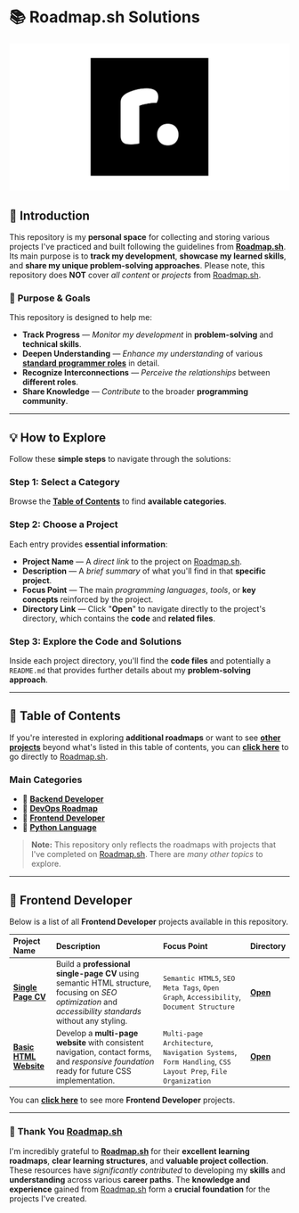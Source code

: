 # 📚 **Roadmap.sh Solutions**

[![Roadmap.sh Logo](./image/roadmapsh-logo.png)](https://roadmap.sh/)

## 📗 **Introduction**

This repository is my **personal space** for collecting and storing various projects I've practiced and built following the guidelines from [**Roadmap.sh**](https://roadmap.sh/). Its main purpose is to **track my development**, **showcase my learned skills**, and **share my unique problem-solving approaches**. Please note, this repository does **NOT** cover *all content* or *projects* from [Roadmap.sh](https://roadmap.sh/).

### 🎯 **Purpose & Goals**
This repository is designed to help me:

* **Track Progress** — *Monitor my development* in **problem-solving** and **technical skills**.
* **Deepen Understanding** — *Enhance my understanding* of various [**standard programmer roles**](https://roadmap.sh/) in detail.
* **Recognize Interconnections** — *Perceive the relationships* between **different roles**.
* **Share Knowledge** — *Contribute* to the broader **programming community**.

---

## 💡 **How to Explore**

Follow these **simple steps** to navigate through the solutions:

### **Step 1: Select a Category**

Browse the [**Table of Contents**](#-table-of-contents) to find **available categories**.

### **Step 2: Choose a Project**

Each entry provides **essential information**:

* **Project Name** — A *direct link* to the project on [Roadmap.sh](https://roadmap.sh/).
* **Description** — A *brief summary* of what you'll find in that **specific project**.
* **Focus Point** — The main *programming languages*, *tools*, or **key concepts** reinforced by the project.
* **Directory Link** — Click "**Open**" to navigate directly to the project's directory, which contains the **code** and **related files**.

### **Step 3: Explore the Code and Solutions**

Inside each project directory, you'll find the **code files** and potentially a `README.md` that provides further details about my **problem-solving approach**.

---

## 📖 **Table of Contents**

If you're interested in exploring **additional roadmaps** or want to see [**other projects**](https://roadmap.sh/projects) beyond what's listed in this table of contents, you can [**click here**](https://roadmap.sh/) to go directly to [Roadmap.sh](https://roadmap.sh/).

### Main Categories

- 📂 [**Backend Developer**]()
- 📂 [**DevOps Roadmap**]()
- 📂 [**Frontend Developer**](./frontend-project/)
- 📂 [**Python Language**]()

> **Note:** This repository only reflects the roadmaps with projects that I've completed on [Roadmap.sh](https://roadmap.sh/). There are *many other topics* to explore.

---

## 📂 **Frontend Developer**

Below is a list of all **Frontend Developer** projects available in this repository.

| Project Name | Description| Focus Point | Directory |
| :------------------------- | :------------------------------------ | :---------------------------------- | :---------------------- |
| [**Single Page CV**](https://roadmap.sh/projects/single-page-cv) | Build a **professional single-page CV** using semantic HTML structure, focusing on *SEO optimization* and *accessibility standards* without any styling. | `Semantic HTML5`, `SEO Meta Tags`, `Open Graph`, `Accessibility`, `Document Structure` | [**Open**](./01-single-page-cv/) |
| [**Basic HTML Website**](https://roadmap.sh/projects/basic-html-website) | Develop a **multi-page website** with consistent navigation, contact forms, and *responsive foundation* ready for future CSS implementation. | `Multi-page Architecture`, `Navigation Systems`, `Form Handling`, `CSS Layout Prep`, `File Organization` | [**Open**](./02-basic-html-website/) |

You can [**click here**](./frontend-project/) to see more **Frontend Developer** projects.

---

### 🙏 **Thank You [Roadmap.sh](https://roadmap.sh/)**

I'm incredibly grateful to [**Roadmap.sh**](https://roadmap.sh/) for their **excellent learning roadmaps**, **clear learning structures**, and **valuable project collection**. These resources have *significantly contributed* to developing my **skills** and **understanding** across various **career paths**. The **knowledge and experience** gained from [Roadmap.sh](https://roadmap.sh/) form a **crucial foundation** for the projects I've created.